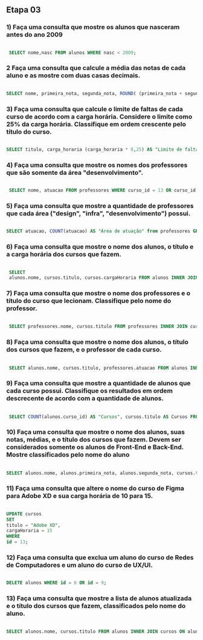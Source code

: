 ## Etapa 03


### 1) Faça uma consulta que mostre os alunos que nasceram antes do ano 2009
```SQL 

 SELECT nome,nasc FROM alunos WHERE nasc < 2009; 
```

### 2 Faça uma consulta que calcule a média das notas de cada aluno e as mostre com duas casas decimais.
```SQL  

SELECT nome, primeira_nota, segunda_nota, ROUND( (primeira_nota + segunda_nota)/2, 2) AS Média FROM alunos;
```

### 3) Faça uma consulta que calcule o limite de faltas de cada curso de acordo com a carga horária. Considere o limite como 25% da carga horária. Classifique em ordem crescente pelo título do curso.

```sql

SELECT titulo, carga_horaria (carga_horaria * 0,25) AS "Limite de falta" FROM cursos;
```

### 4) Faça uma consulta que mostre os nomes dos professores que são somente da área "desenvolvimento".
``` SQL

 SELECT nome, atuacao FROM professores WHERE curso_id = 13 OR curso_id = 14;
```

### 5) Faça uma consulta que mostre a quantidade de professores que cada área ("design", "infra", "desenvolvimento") possui.
``` SQL

SELECT atuacao, COUNT(atuacao) AS "Área de atuação" from professores GROUP BY atuacao;
```

### 6) Faça uma consulta que mostre o nome dos alunos, o título e a carga horária dos cursos que fazem.
``` SQL

 SELECT
 alunos.nome, cursos.titulo, cursos.cargaHoraria FROM alunos INNER JOIN cursos ON alunos.curso_id = cursos.id ORDER BY alunos.nome;
```



### 7) Faça uma consulta que mostre o nome dos professores e o título do curso que lecionam. Classifique pelo nome do professor.
```SQL
 
 SELECT professores.nome, cursos.titulo FROM professores INNER JOIN cursos ON professores.curso_id = cursos.id ORDER BY professores.nome;
```



### 8) Faça uma consulta que mostre o nome dos alunos, o título dos cursos que fazem, e o professor de cada curso.
```SQL
 
 SELECT alunos.nome, cursos.titulo, professores.atuacao FROM alunos INNER JOIN cursos ON alunos.curso_id = cursos.id INNER JOIN professores ON professores.curso_id = cursos.id;
```

### 9) Faça uma consulta que mostre a quantidade de alunos que cada curso possui. Classifique os resultados em ordem descrecente de acordo com a quantidade de alunos.
```SQL
 
 SELECT COUNT(alunos.curso_id) AS "Cursos", cursos.titulo AS Cursos FROM alunos INNER JOIN cursos ON alunos.curso_id = cursos.id GROUP BY cursos.titulo ORDER BY COUNT(alunos.curso_id) DESC;
```

### 10) Faça uma consulta que mostre o nome dos alunos, suas notas, médias, e o título dos cursos que fazem. Devem ser considerados somente os alunos de Front-End e Back-End. Mostre classificados pelo nome do aluno
```SQL
 
SELECT alunos.nome, alunos.primeira_nota, alunos.segunda_nota, cursos.titulo, ROUND( (primeira_nota + segunda_nota)/2 ) AS Média FROM alunos INNER JOIN cursos ON alunos.curso_id = cursos.id WHERE curso_id = 10 OR curso_id = 11 ORDER BY alunos.nome; 
```

### 11) Faça uma consulta que altere o nome do curso de Figma para Adobe XD e sua carga horária de 10 para 15.
``` SQL

UPDATE cursos 
SET 
titulo = "Adobe XD",
cargaHoraria = 15
WHERE
id = 13;
```

### 12) Faça uma consulta que exclua um aluno do curso de Redes de Computadores e um aluno do curso de UX/UI.
``` SQL

DELETE alunos WHERE id = 6 OR id = 9;
```


### 13) Faça uma consulta que mostre a lista de alunos atualizada e o título dos cursos que fazem, classificados pelo nome do aluno.
```SQL

SELECT alunos.nome, cursos.titulo FROM alunos INNER JOIN cursos ON alunos.curso_id = cursos.id ORDER BY alunos.nome DESC;
```
